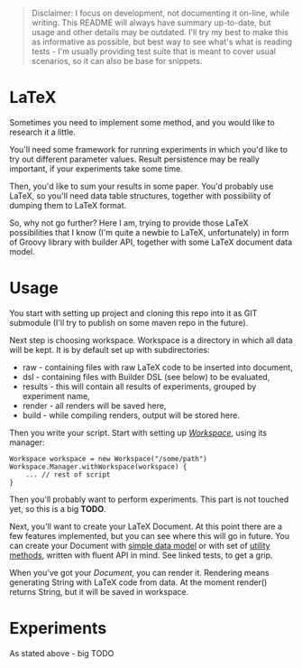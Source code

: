 > Disclaimer: I focus on development, not documenting it on-line, while writing. This README will always have summary
> up-to-date, but usage and other details may be outdated. I'll try my best to make this as informative as possible,
> but best way to see what's what is reading tests - I'm usually providing test suite that is meant to cover
> usual scenarios, so it can also be base for snippets.

# LaTeX

Sometimes you need to implement some method, and you would like to research it a little.

You'll need some framework for running experiments in which you'd like to try out different parameter values.
Result persistence may be really important, if your experiments take some time.

Then, you'd like to sum your results in some paper. You'd probably use LaTeX, so you'll need
data table structures, together with possibility of dumping them to LaTeX format.

So, why not go further? Here I am, trying to provide those LaTeX possibilities that I know (I'm quite a newbie
to LaTeX, unfortunately) in form of Groovy library with builder API, together with some LaTeX document data model.

# Usage

You start with setting up project and cloning this repo into it as GIT submodule (I'll try to publish on some
maven repo in the future).

Next step is choosing workspace. Workspace is a directory in which all data will be kept. It is by default
set up with subdirectories:
* raw - containing files with raw LaTeX code to be inserted into document,
* dsl - containing files with Builder DSL (see below) to be evaluated,
* results - this will contain all results of experiments, grouped by experiment name,
* render - all renders will be saved here,
* build - while compiling renders, output will be stored here.

Then you write your script. Start with setting up [*Workspace*](/src/main/groovy/can/i/has/latex/experiments/Workspace.groovy), using its manager:

    Workspace workspace = new Workspace("/some/path")
    Workspace.Manager.withWorkspace(workspace) {
        ... // rest of script
    }

Then you'll probably want to perform experiments. This part is not touched yet, so this is a big **TODO**.

Next, you'll want to create your LaTeX Document. At this point there are a few features implemented, but you can
see where this will go in future. You can create your Document with
[simple data model](/src/test/groovy/can/i/has/latex/ModelTest.groovy) or with set of
[utility methods](/src/test/groovy/can/i/has/latex/FluentAPITest.groovy),
written with fluent API in mind. See linked tests, to get a grip.

When you've got your *Document*, you can render it. Rendering means generating String with LaTeX code from
data. At the moment render() returns String, but it will be saved in workspace.

# Experiments

As stated above - big TODO

